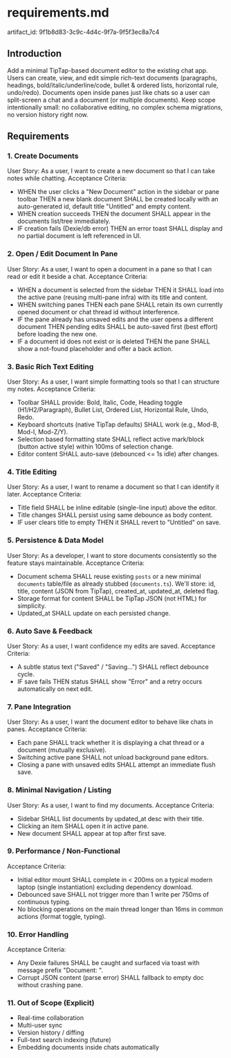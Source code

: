 # requirements.md

artifact_id: 9f1b8d83-3c9c-4d4c-9f7a-9f5f3ec8a7c4

## Introduction

Add a minimal TipTap-based document editor to the existing chat app. Users can create, view, and edit simple rich-text documents (paragraphs, headings, bold/italic/underline/code, bullet & ordered lists, horizontal rule, undo/redo). Documents open inside panes just like chats so a user can split-screen a chat and a document (or multiple documents). Keep scope intentionally small: no collaborative editing, no complex schema migrations, no version history right now.

## Requirements

### 1. Create Documents

User Story: As a user, I want to create a new document so that I can take notes while chatting.
Acceptance Criteria:

-   WHEN the user clicks a "New Document" action in the sidebar or pane toolbar THEN a new blank document SHALL be created locally with an auto-generated id, default title "Untitled" and empty content.
-   WHEN creation succeeds THEN the document SHALL appear in the documents list/tree immediately.
-   IF creation fails (Dexie/db error) THEN an error toast SHALL display and no partial document is left referenced in UI.

### 2. Open / Edit Document In Pane

User Story: As a user, I want to open a document in a pane so that I can read or edit it beside a chat.
Acceptance Criteria:

-   WHEN a document is selected from the sidebar THEN it SHALL load into the active pane (reusing multi-pane infra) with its title and content.
-   WHEN switching panes THEN each pane SHALL retain its own currently opened document or chat thread id without interference.
-   IF the pane already has unsaved edits and the user opens a different document THEN pending edits SHALL be auto-saved first (best effort) before loading the new one.
-   IF a document id does not exist or is deleted THEN the pane SHALL show a not-found placeholder and offer a back action.

### 3. Basic Rich Text Editing

User Story: As a user, I want simple formatting tools so that I can structure my notes.
Acceptance Criteria:

-   Toolbar SHALL provide: Bold, Italic, Code, Heading toggle (H1/H2/Paragraph), Bullet List, Ordered List, Horizontal Rule, Undo, Redo.
-   Keyboard shortcuts (native TipTap defaults) SHALL work (e.g., Mod-B, Mod-I, Mod-Z/Y).
-   Selection based formatting state SHALL reflect active mark/block (button active style) within 100ms of selection change.
-   Editor content SHALL auto-save (debounced <= 1s idle) after changes.

### 4. Title Editing

User Story: As a user, I want to rename a document so that I can identify it later.
Acceptance Criteria:

-   Title field SHALL be inline editable (single-line input) above the editor.
-   Title changes SHALL persist using same debounce as body content.
-   IF user clears title to empty THEN it SHALL revert to "Untitled" on save.

### 5. Persistence & Data Model

User Story: As a developer, I want to store documents consistently so the feature stays maintainable.
Acceptance Criteria:

-   Document schema SHALL reuse existing `posts` or a new minimal `documents` table/file as already stubbed (`documents.ts`). We'll store: id, title, content (JSON from TipTap), created_at, updated_at, deleted flag.
-   Storage format for content SHALL be TipTap JSON (not HTML) for simplicity.
-   Updated_at SHALL update on each persisted change.

### 6. Auto Save & Feedback

User Story: As a user, I want confidence my edits are saved.
Acceptance Criteria:

-   A subtle status text ("Saved" / "Saving…") SHALL reflect debounce cycle.
-   IF save fails THEN status SHALL show "Error" and a retry occurs automatically on next edit.

### 7. Pane Integration

User Story: As a user, I want the document editor to behave like chats in panes.
Acceptance Criteria:

-   Each pane SHALL track whether it is displaying a chat thread or a document (mutually exclusive).
-   Switching active pane SHALL not unload background pane editors.
-   Closing a pane with unsaved edits SHALL attempt an immediate flush save.

### 8. Minimal Navigation / Listing

User Story: As a user, I want to find my documents.
Acceptance Criteria:

-   Sidebar SHALL list documents by updated_at desc with their title.
-   Clicking an item SHALL open it in active pane.
-   New document SHALL appear at top after first save.

### 9. Performance / Non-Functional

Acceptance Criteria:

-   Initial editor mount SHALL complete in < 200ms on a typical modern laptop (single instantiation) excluding dependency download.
-   Debounced save SHALL not trigger more than 1 write per 750ms of continuous typing.
-   No blocking operations on the main thread longer than 16ms in common actions (format toggle, typing).

### 10. Error Handling

Acceptance Criteria:

-   Any Dexie failures SHALL be caught and surfaced via toast with message prefix "Document: ".
-   Corrupt JSON content (parse error) SHALL fallback to empty doc without crashing pane.

### 11. Out of Scope (Explicit)

-   Real-time collaboration
-   Multi-user sync
-   Version history / diffing
-   Full-text search indexing (future)
-   Embedding documents inside chats automatically
